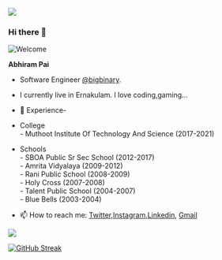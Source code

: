 <a href="https://github.com/abhirampai"><img src="https://img.shields.io/github/followers/abhirampai?label=Follow&style=social"></a>

### Hi there 👋
![Welcome](https://github.com/abhirampai/abhirampai/blob/master/welcome.gif)

**Abhiram Pai**


- Software Engineer [@bigbinary](https://github.com/bigbinary).<br/>
- I currently live in Ernakulam. I love coding,gaming...

- 🏫 Experience- <br/>
- College <br/>- Muthoot Institute Of Technology And Science (2017-2021)<br/>
- Schools <br/>- SBOA Public Sr Sec School (2012-2017)<br/>
               - Amrita Vidyalaya (2009-2012)<br/>
               - Rani Public School (2008-2009)<br/>
               - Holy Cross (2007-2008)<br/>
               - Talent Public School (2004-2007)<br/>
               - Blue Bells (2003-2004)<br/>


<!-- - 🌱 I’m currently learning Xamarin -->
<!-- - 👯 I’m looking to collaborate on open source projects -->
- 📫 How to reach me: [Twitter](https://twitter.com/pai_abhiram),[Instagram](https://www.instagram.com/abhiram_pai/),[Linkedin](https://www.linkedin.com/in/abhiram-r-pai-bb3288170/), [Gmail](mailto:"abhirampai1999@gmail.com)


<img src="https://github-readme-stats.vercel.app/api?username=abhirampai&&show_icons=true&title_color=ffffff&icon_color=bb2acf&text_color=daf7dc&bg_color=191919">

[![GitHub Streak](http://github-readme-streak-stats.herokuapp.com?user=abhirampai&theme=dark)](https://git.io/streak-stats)

